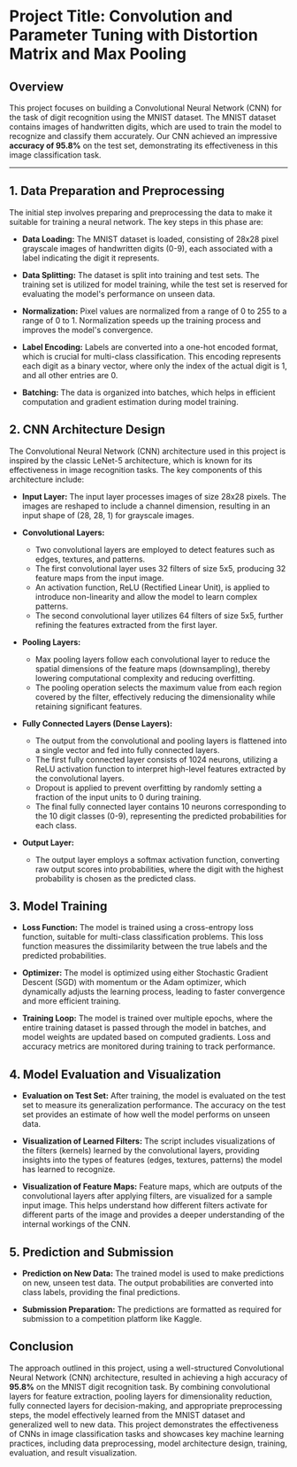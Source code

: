 # Project Title: Convolution and Parameter Tuning with Distortion Matrix and Max Pooling



## **Overview**

This project focuses on building a Convolutional Neural Network (CNN) for the task of digit recognition using the MNIST dataset. The MNIST dataset contains images of handwritten digits, which are used to train the model to recognize and classify them accurately. Our CNN achieved an impressive **accuracy of 95.8%** on the test set, demonstrating its effectiveness in this image classification task.

---

## **1. Data Preparation and Preprocessing**

The initial step involves preparing and preprocessing the data to make it suitable for training a neural network. The key steps in this phase are:

- **Data Loading:** The MNIST dataset is loaded, consisting of 28x28 pixel grayscale images of handwritten digits (0-9), each associated with a label indicating the digit it represents.

- **Data Splitting:** The dataset is split into training and test sets. The training set is utilized for model training, while the test set is reserved for evaluating the model's performance on unseen data.

- **Normalization:** Pixel values are normalized from a range of 0 to 255 to a range of 0 to 1. Normalization speeds up the training process and improves the model's convergence.

- **Label Encoding:** Labels are converted into a one-hot encoded format, which is crucial for multi-class classification. This encoding represents each digit as a binary vector, where only the index of the actual digit is 1, and all other entries are 0.

- **Batching:** The data is organized into batches, which helps in efficient computation and gradient estimation during model training.

## **2. CNN Architecture Design**

The Convolutional Neural Network (CNN) architecture used in this project is inspired by the classic LeNet-5 architecture, which is known for its effectiveness in image recognition tasks. The key components of this architecture include:

- **Input Layer:** The input layer processes images of size 28x28 pixels. The images are reshaped to include a channel dimension, resulting in an input shape of (28, 28, 1) for grayscale images.

- **Convolutional Layers:**
  - Two convolutional layers are employed to detect features such as edges, textures, and patterns.
  - The first convolutional layer uses 32 filters of size 5x5, producing 32 feature maps from the input image.
  - An activation function, ReLU (Rectified Linear Unit), is applied to introduce non-linearity and allow the model to learn complex patterns.
  - The second convolutional layer utilizes 64 filters of size 5x5, further refining the features extracted from the first layer.

- **Pooling Layers:**
  - Max pooling layers follow each convolutional layer to reduce the spatial dimensions of the feature maps (downsampling), thereby lowering computational complexity and reducing overfitting.
  - The pooling operation selects the maximum value from each region covered by the filter, effectively reducing the dimensionality while retaining significant features.

- **Fully Connected Layers (Dense Layers):**
  - The output from the convolutional and pooling layers is flattened into a single vector and fed into fully connected layers.
  - The first fully connected layer consists of 1024 neurons, utilizing a ReLU activation function to interpret high-level features extracted by the convolutional layers.
  - Dropout is applied to prevent overfitting by randomly setting a fraction of the input units to 0 during training.
  - The final fully connected layer contains 10 neurons corresponding to the 10 digit classes (0-9), representing the predicted probabilities for each class.

- **Output Layer:**
  - The output layer employs a softmax activation function, converting raw output scores into probabilities, where the digit with the highest probability is chosen as the predicted class.

## **3. Model Training**

- **Loss Function:** The model is trained using a cross-entropy loss function, suitable for multi-class classification problems. This loss function measures the dissimilarity between the true labels and the predicted probabilities.

- **Optimizer:** The model is optimized using either Stochastic Gradient Descent (SGD) with momentum or the Adam optimizer, which dynamically adjusts the learning process, leading to faster convergence and more efficient training.

- **Training Loop:** The model is trained over multiple epochs, where the entire training dataset is passed through the model in batches, and model weights are updated based on computed gradients. Loss and accuracy metrics are monitored during training to track performance.

## **4. Model Evaluation and Visualization**

- **Evaluation on Test Set:** After training, the model is evaluated on the test set to measure its generalization performance. The accuracy on the test set provides an estimate of how well the model performs on unseen data.

- **Visualization of Learned Filters:** The script includes visualizations of the filters (kernels) learned by the convolutional layers, providing insights into the types of features (edges, textures, patterns) the model has learned to recognize.

- **Visualization of Feature Maps:** Feature maps, which are outputs of the convolutional layers after applying filters, are visualized for a sample input image. This helps understand how different filters activate for different parts of the image and provides a deeper understanding of the internal workings of the CNN.

## **5. Prediction and Submission**

- **Prediction on New Data:** The trained model is used to make predictions on new, unseen test data. The output probabilities are converted into class labels, providing the final predictions.

- **Submission Preparation:** The predictions are formatted as required for submission to a competition platform like Kaggle.

## **Conclusion**

The approach outlined in this project, using a well-structured Convolutional Neural Network (CNN) architecture, resulted in achieving a high accuracy of **95.8%** on the MNIST digit recognition task. By combining convolutional layers for feature extraction, pooling layers for dimensionality reduction, fully connected layers for decision-making, and appropriate preprocessing steps, the model effectively learned from the MNIST dataset and generalized well to new data. This project demonstrates the effectiveness of CNNs in image classification tasks and showcases key machine learning practices, including data preprocessing, model architecture design, training, evaluation, and result visualization.

